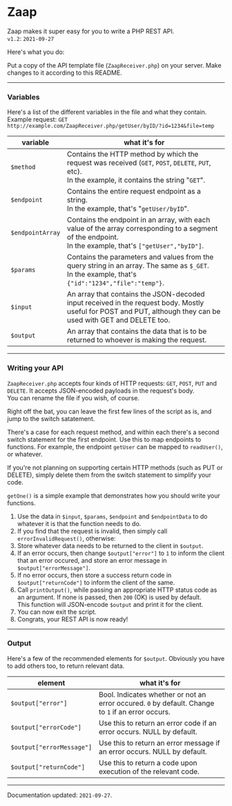 # Zaap
Zaap makes it super easy for you to write a PHP REST API.  
`v1.2`: `2021-09-27`

Here's what you do:

Put a copy of the API template file (`ZaapReceiver.php`) on your server. Make changes to it according to this README.

------------

### Variables

Here's a list of the different variables in the file and what they contain.  
Example request: `GET http://example.com/ZaapReceiver.php/getUser/byID/?id=1234&file=temp`

variable | what it's for
---------|--------------
`$method`  | Contains the HTTP method by which the request was received (`GET`, `POST`, `DELETE`, `PUT`, etc). <br> In the example, it contains the string "`GET`".
`$endpoint`| Contains the entire request endpoint as a string. <br> In the example, that's "`getUser/byID`".
`$endpointArray`| Contains the endpoint in an array, with each value of the array corresponding to a segment of the endpoint. <br> In the example, that's `["getUser","byID"]`.
`$params` | Contains the parameters and values from the query string in an array. The same as `$_GET`. <br> In the example, that's `{"id":"1234","file":"temp"}`.
`$input` | An array that contains the JSON-decoded input received in the request body. Mostly useful for POST and PUT, although they can be used with GET and DELETE too.
`$output` | An array that contains the data that is to be returned to whoever is making the request. 

------------


### Writing your API
`ZaapReceiver.php` accepts four kinds of HTTP requests: `GET`, `POST`, `PUT` and `DELETE`. It accepts JSON-encoded payloads in the request's body.  
You can rename the file if you wish, of course.

Right off the bat, you can leave the first few lines of the script as is, and jump to the switch satatement. 

There's a case for each request method, and within each there's a second switch statement for the first endpoint. Use this to map endpoints to functions. For example, the endpoint `getUser` can be mapped to `readUser()`, or whatever. 

If you're not planning on supporting certain HTTP methods (such as PUT or DELETE), simply delete them from the switch statement to simplify your code.

`getOne()` is a simple example that demonstrates how you should write your functions.

1. Use the data in `$input`, `$params`, `$endpoint` and `$endpointData` to do whatever it is that the function needs to do.
2. If you find that the request is invalid, then simply call `errorInvalidRequest()`, otherwise: 
3. Store whatever data needs to be returned to the client in `$output`.
4. If an error occurs, then change `$output["error"]` to `1` to inform the client that an error occured, and store an error message in `$output["errorMessage"]`.
5. If no error occurs, then store a success return code in `$output["returnCode"]` to inform the client of the same.
6. Call `printOutput()`, while passing an appropriate HTTP status code as an argument. If none is passed, then `200` (OK) is used by default.  
   This function will JSON-encode `$output` and print it for the client.
7. You can now exit the script.
8. Congrats, your REST API is now ready!

-----------------

### Output

Here's a few of the recommended elements for `$output`. Obviously you have to add others too, to return relevant data.

element | what it's for
---------|--------------
`$output["error"]`  | Bool. Indicates whether or not an error occured. `0` by default. Change to `1` if an error occurs.
`$output["errorCode"]`| Use this to return an error code if an error occurs. NULL by default.
`$output["errorMessage"]`| Use this to return an error message  if an error occurs. NULL by default.
`$output["returnCode"]`| Use this to return a code upon execution of the relevant code.



--------

Documentation updated: `2021-09-27`.
